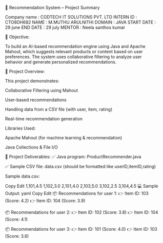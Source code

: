📝 Recommendation System – Project Summary



Company name : CODTECH IT SOLUTIONS PVT. LTD
INTERN ID : CTO8DH682
NAME : M.MUTHU ARULNITHI 
DOMAIN : JAVA 
START DATE : 29 june
END DATE : 29 july 
MENTOR : Neela santhos kumar




🎯 Objective:



To build an AI-based recommendation engine using Java and Apache Mahout, which suggests relevant products or content based on user preferences. The system uses collaborative filtering to analyze user behavior and generate personalized recommendations.

📘 Project Overview:



This project demonstrates:

Collaborative Filtering using Mahout

User-based recommendations

Handling data from a CSV file (with user, item, rating)

Real-time recommendation generation

Libraries Used:

Apache Mahout (for machine learning & recommendation)

Java Collections & File I/O

📂 Project Deliverables:
✅ Java program: ProductRecommender.java

✅ Sample CSV file: data.csv (should be formatted like userID,itemID,rating)

Sample data.csv:

Copy
Edit
1,101,4.5
1,102,3.0
2,101,4.0
2,103,5.0
3,102,2.5
3,104,4.5
💻 Sample Output:
yaml
Copy
Edit
📦 Recommendations for user 1:
👉 Item ID: 103 (Score: 4.2)
👉 Item ID: 104 (Score: 3.9)

📦 Recommendations for user 2:
👉 Item ID: 102 (Score: 3.8)
👉 Item ID: 104 (Score: 4.1)

📦 Recommendations for user 3:
👉 Item ID: 101 (Score: 4.0)
👉 Item ID: 103 (Score: 3.6)
